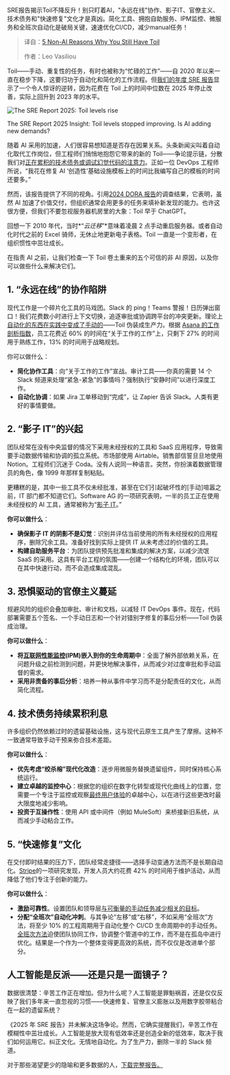 <!--
title: 导致你仍然有繁重工作的5个非AI原因
cover: https://cdn.thenewstack.io/media/2025/03/c3176c8c-wheel3.png
summary: SRE报告揭示Toil不降反升！别只盯着AI，"永远在线"协作、影子IT、官僚主义、技术债务和"快速修复"文化才是真凶。简化工具、拥抱自助服务、IPM监控、微服务和全班次自动化是破局关键，速速优化CI/CD，减少manual任务！
-->

SRE报告揭示Toil不降反升！别只盯着AI，"永远在线"协作、影子IT、官僚主义、技术债务和"快速修复"文化才是真凶。简化工具、拥抱自助服务、IPM监控、微服务和全班次自动化是破局关键，速速优化CI/CD，减少manual任务！

> 译自：[5 Non-AI Reasons Why You Still Have Toil](https://thenewstack.io/5-non-ai-reasons-why-you-still-have-toil/)
> 
> 作者：Leo Vasiliou

Toil——手动、重复性的任务，有时也被称为“忙碌的工作”——自 2020 年以来一直在稳步下降，这要归功于自动化和简化的工作流程。但[我们的年度 SRE 报告](https://www.catchpoint.com/asset/2025-sre-report)显示了一个令人惊讶的逆转，因为花费在 Toil 上的时间中位数在 2025 年停止改善，实际上回升到 2023 年的水平。

![The SRE Report 2025: Toil levels rise](https://cdn.thenewstack.io/media/2025/03/edba79df-image1-3-1024x351.png)

The SRE Report 2025 Insight: Toil levels stopped improving. Is AI adding new demands?

随着 AI 采用的加速，人们很容易想知道是否存在因果关系。头条新闻尖叫着自动化取代工作岗位，但工程师们悄悄地抱怨它带来的新的 Toil——争论提示链，分散我们对[正在累积的技术债务或调试幻觉代码的注意力](https://thenewstack.io/how-frontend-devs-can-take-technical-debt-out-of-code/)。正如一位 DevOps 工程师所说，“我花在修复 AI ‘创造性’基础设施模板上的时间比我编写自己的模板的时间还要多。”

然而，该报告提供了不同的视角。引用[2024 DORA 报告](https://dora.dev/research/2024/dora-report/)的调查结果，它表明，虽然 AI 加速了价值交付，但组织通常会用更多的任务来填补新发现的能力。也许这很方便，但我们不要忽视服务器机房里的大象：Toil 早于 ChatGPT。

回想一下 2010 年代，当时*“*云迁移*”*意味着凌晨 2 点手动重启服务器。或者自动化时代之前的 Excel 骑师，无休止地更新电子表格。Toil 一直是一个变形者，在组织惯性中茁壮成长。

在指责 AI 之前，让我们检查一下 Toil 卷土重来的五个可信的非 AI 原因，以及你可以做些什么来解决它们。

## 1. “永远在线”的协作陷阱

现代工作是一个碎片化工具的马戏团。Slack 的 ping！Teams 警报！日历弹出窗口！我们花费数小时进行上下文切换，追逐审批或协调跨平台的冲突更新。理论上[自动化的东西在实践中变成了手动的](https://thenewstack.io/how-to-mature-your-devops-automation-practices/)——Toil 伪装成生产力。根据 [Asana 的工作剖析指数](https://www.inc.com/rebecca-deczynski/asana-anatomy-of-work-index-meetings-remote-work-efficiency.html)，员工花费近 60% 的时间在“关于工作的工作”上，只剩下 27% 的时间用于熟练工作，13% 的时间用于战略规划。

你可以做什么：

- **简化协作工具**：向“关于工作的工作”宣战。审计工具——你真的需要 14 个 Slack 频道来处理“紧急-紧急”的事情吗？强制执行“安静时间”以进行深度工作。
- **自动化协调**：如果 Jira 工单移动到“完成”，让 Zapier 告诉 Slack。人类有更好的事情要做。

## 2. “影子 IT”的兴起

团队经常在没有中央监督的情况下采用未经授权的工具和 SaaS 应用程序，导致需要手动数据传输和协调的孤立系统。市场部使用 Airtable。销售部信誓旦旦地使用 Notion。工程师们沉迷于 Coda。没有人说同一种语言。突然，你扮演着数据管理员的角色，像 1999 年那样复制粘贴。

更糟糕的是，其中一些工具不仅未经批准，甚至在它们引起破坏性的[手动]喧嚣之前，IT 部门都不知道它们。Software AG 的一项研究表明，一半的员工正在使用未经授权的 AI 工具，通常被称为“[影子 IT](https://thefutureofwork.pro/study-finds-half-of-employees-using-unauthorised-ai-tools/)。”

**你可以做什么**：

- **确保影子 IT 的阴影不是幻觉**：识别并评估当前使用的所有未经授权的应用程序，删除冗余工具。准备好找到实际上提供 IT 从未考虑过的价值的工具。
- **构建自助服务平台**：为团队提供预先批准和集成的解决方案，以减少流氓 SaaS 的采用。这具有平台工程的氛围——创建一个结构化的环境，团队可以在其中快速行动，而不会造成集成混乱。

## 3. 恐惧驱动的官僚主义蔓延

规避风险的组织会叠加审批、审计和文档，以减轻 IT DevOps 事件。现在，代码部署需要五个签名、一个手动日志和一个针对错别字修复的事后分析——Toil 伪装成治理。

**你可以做什么**：

- **将[互联网性能监控](https://www.catchpoint.com/internet-performance-monitoring)(IPM)嵌入到你的生命周期中**：全面了解外部依赖关系，在问题升级之前检测到问题，并更快地解决事件，从而减少对过度审批和手动监督的需求。
- **采用非责备的事后分析**：培养一种从事件中学习而不是分配责任的文化，从而简化流程。

## 4. 技术债务持续累积利息
许多组织仍然依赖过时的遗留基础设施，这与现代云原生工具产生了摩擦。这种不一致通常导致手动干预来弥合技术差距。

**你可以做什么**：

*   **优先考虑“绞杀榕”现代化改造**：逐步用微服务替换遗留组件，同时保持核心系统运行。
*   **建立卓越的监控中心**：根据您的组织在数字化转型或现代化曲线上的位置，您需要一个专注于监控或观察[最终用户体验](https://www.catchpoint.com/blog/mastering-ipm-monitor-what-matters-from-where-it-matters)的卓越中心，以在进行这些更改时最大限度地减少影响。
*   **投资于互操作性**：使用 API 或中间件（例如 MuleSoft）来桥接新旧系统，从而减少手动粘合工作。

## 5. “快速修复”文化
在交付即时结果的压力下，团队经常走捷径——选择手动变通方法而不是长期自动化。[Stripe](https://www.pullrequest.com/blog/cost-of-bad-code/#:~:text=A%20recent%20study%20from%20Stripe,code%20that's%20difficult%20to%20maintain.)的一项研究发现，开发人员大约花费 42% 的时间用于维护活动，从而降低了他们专注于创新的能力。

**你可以做什么**：

*   **激励可靠性**。设置团队和领导层[与可衡量的手动任务减少相关的目标](https://thenewstack.io/set-goals-and-measure-progress-for-effective-ai-deployment/)。
*   **分配“全班次”自动化冲刺**。与其争论“左移”或“右移”，不如采用“全班次”方法，将至少 10% 的工程周期用于自动化整个 CI/CD 生命周期中的手动任务。[全班次方法](https://thenewstack.io/monitoring-developer-metrics-team-approach-is-best/)迫使团队协同工作，协调整个管道中的工作，而不是在孤岛中进行优化。结果是一个作为一个整体变得更高效的系统，而不仅仅是改进单个部分。

## 人工智能是反派——还是只是一面镜子？
数据很清楚：辛苦工作正在增加。但为什么呢？人工智能是罪魁祸首，还是仅仅反映了我们多年来一直忽视的习惯——快速修复、官僚主义膨胀以及用数字胶带粘合在一起的遗留系统？

《2025 年 SRE 报告》并未解决这场争论。然而，它确实提醒我们，辛苦工作在模糊性中茁壮成长。人工智能是放大现有低效率还是创造全新的低效率，取决于我们如何运用它。纠正文化。无情地自动化。为了生产力，删除一半的 Slack 频道。

对于那些渴望更少的隐喻和更多数据的人，[下载完整报告。](https://resources.catchpoint.com/hubfs/Website%20Assets%20-%20Briefs%2c%20EBooks%2c%20etc/The%20SRE%20Report%202025%20Catchpoint.pdf?_gl=1*174s7pu*_gcl_au*MTcyMzc5MzIwMC4xNzM5NTUwMzk2)